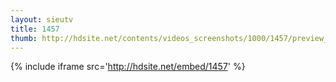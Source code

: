 ```yaml
---
layout: sieutv
title: 1457
thumb: http://hdsite.net/contents/videos_screenshots/1000/1457/preview_360p.mp4.jpg
---
```

{% include iframe src='http://hdsite.net/embed/1457' %}
 
